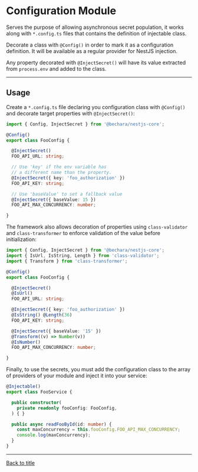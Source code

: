# Configuration Module

Serves the purpose of allowing asynchronous secret population, it works along with `*.config.ts` files that contains the definition of injectable class.

Decorate a class with `@Config()` in order to mark it as a configuration definition. It will be available as a regular provider for NestJS injection.

Any property decorated with `@InjectSecret()` will have its value extracted from `process.env` and added to the class.

---

## Usage

Create a `*.config.ts` file declaring you configuration class with `@Config()` and decorate target properties with `@InjectSecret()`:

```ts
import { Config, InjectSecret } from '@bechara/nestjs-core';

@Config()
export class FooConfig {

  @InjectSecret()
  FOO_API_URL: string;

  // Use 'key' if the env variable has
  // a different name than the property.
  @InjectSecret({ key: 'foo_authorization' })
  FOO_API_KEY: string;

  // Use 'baseValue' to set a fallback value
  @InjectSecret({ baseValue: 15 })
  FOO_API_MAX_CONCURRENCY: number;

}
```

The framework also allows decoration of properties using `class-validator` and `class-transformer` to enforce validation of the value before initialization:

```ts
import { Config, InjectSecret } from '@bechara/nestjs-core';
import { IsUrl, IsString, Length } from 'class-validator';
import { Transform } from 'class-transformer';

@Config()
export class FooConfig {

  @InjectSecret()
  @IsUrl()
  FOO_API_URL: string;

  @InjectSecret({ key: 'foo_authorization' })
  @IsString() @Length(36)
  FOO_API_KEY: string;

  @InjectSecret({ baseValue: '15' })
  @Transform((v) => Number(v))
  @IsNumber()
  FOO_API_MAX_CONCURRENCY: number;

}
```

Finally, to use the secrets, you must add the configuration class to the array of providers of your module and inject it into your service:

```ts
@Injectable()
export class FooService {

  public constructor(
    private readonly fooConfig: FooConfig,
  ) { }

  public async readFooById(id: number) {
    const maxConcurrency = this.fooConfig.FOO_API_MAX_CONCURRENCY;
    console.log(maxConcurrency);
  }
}
```

---

[Back to title](../../README.md)
